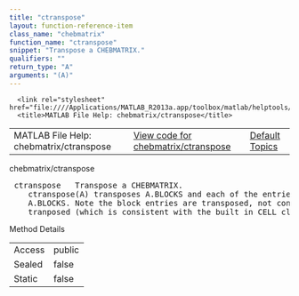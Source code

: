 ```yaml
---
title: "ctranspose"
layout: function-reference-item
class_name: "chebmatrix"
function_name: "ctranspose"
snippet: "Transpose a CHEBMATRIX."
qualifiers: ""
return_type: "A"
arguments: "(A)"
---
```


<html>
   <head>
      <meta http-equiv="Content-Type" content="text/html; charset=utf-8">
   
      <link rel="stylesheet" href="file:////Applications/MATLAB_R2013a.app/toolbox/matlab/helptools/private/helpwin.css">
      <title>MATLAB File Help: chebmatrix/ctranspose</title>
   </head>
   <body>
      <!--Single-page help-->
      <table border="0" cellspacing="0" width="100%">
         <tr class="subheader">
            <td class="headertitle">MATLAB File Help: chebmatrix/ctranspose</td>
            <td class="subheader-left"><a href="matlab:edit chebmatrix/ctranspose">View code for chebmatrix/ctranspose</a></td>
            <td class="subheader-right"><a href="matlab:helpwin">Default Topics</a></td>
         </tr>
      </table>
      <div class="title">chebmatrix/ctranspose</div>
      <div class="helptext"><pre><!--helptext --> <span class="helptopic">ctranspose</span>   Transpose a CHEBMATRIX.
    <span class="helptopic">ctranspose</span>(A) transposes A.BLOCKS and each of the entries in
    A.BLOCKS. Note the block entries are transposed, not conjugate
    tranposed (which is consistent with the built in CELL class).</pre></div><!--after help -->
      <!--Method-->
      <div class="sectiontitle">Method Details</div>
      <table class="class-details">
         <tr>
            <td class="class-detail-label">Access</td>
            <td>public</td>
         </tr>
         <tr>
            <td class="class-detail-label">Sealed</td>
            <td>false</td>
         </tr>
         <tr>
            <td class="class-detail-label">Static</td>
            <td>false</td>
         </tr>
      </table>
   </body>
</html>

